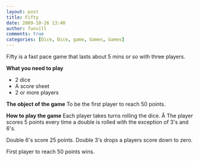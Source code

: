 ```yaml
---
layout: post
title: Fifty
date: 2009-10-26 13:40
author: funvill
comments: true
categories: [Dice, Dice, game, Games, Games]
---
```

Fifty is a fast pace game that lasts about 5 mins or so with three players.

<strong>What you need to play</strong>
<ul>
	<li>2 dice</li>
	<li>A score sheet</li>
	<li>2 or more players</li>
</ul>
<strong>The object of the game</strong>
To be the first player to reach 50 points.

<strong>How to play the game</strong>
Each player takes turns rolling the dice. Â The player scores 5 points every time a double is rolled with the exception of 3's and 6's.

Double 6's score 25 points.
Double 3's drops a players score down to zero.

First player to reach 50 points wins.
